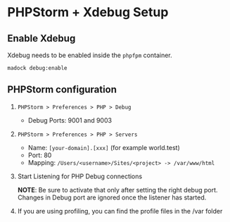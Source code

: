 # PHPStorm + Xdebug Setup

## Enable Xdebug

Xdebug needs to be enabled inside the `phpfpm` container.

```
madock debug:enable
```

## PHPStorm configuration

1. `PHPStorm > Preferences > PHP > Debug`
    * Debug Ports: 9001 and 9003

2. `PHPStorm > Preferences > PHP > Servers`

    * Name: `[your-domain].[xxx]` (for example world.test)
    * Port: 80
    * Mapping: `/Users/<username>/Sites/<project> -> /var/www/html`

3. Start Listening for PHP Debug connections

   **NOTE**: Be sure to activate that only after setting the right debug port. Changes in Debug port are ignored once the listener has started.

4. If you are using profiling, you can find the profile files in the <project>/var folder
	
	
	